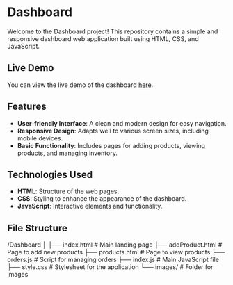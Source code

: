 # Dashboard

Welcome to the Dashboard project! This repository contains a simple and responsive dashboard web application built using HTML, CSS, and JavaScript.

## Live Demo

You can view the live demo of the dashboard [here](rahmayahiaa.github.io/Dashboard/).

## Features

- **User-friendly Interface**: A clean and modern design for easy navigation.
- **Responsive Design**: Adapts well to various screen sizes, including mobile devices.
- **Basic Functionality**: Includes pages for adding products, viewing products, and managing inventory.

## Technologies Used

- **HTML**: Structure of the web pages.
- **CSS**: Styling to enhance the appearance of the dashboard.
- **JavaScript**: Interactive elements and functionality.

## File Structure
/Dashboard
│
├── index.html # Main landing page
├── addProduct.html # Page to add new products
├── products.html # Page to view products
├── orders.js # Script for managing orders
├── index.js # Main JavaScript file
├── style.css # Stylesheet for the application
└── images/ # Folder for images



